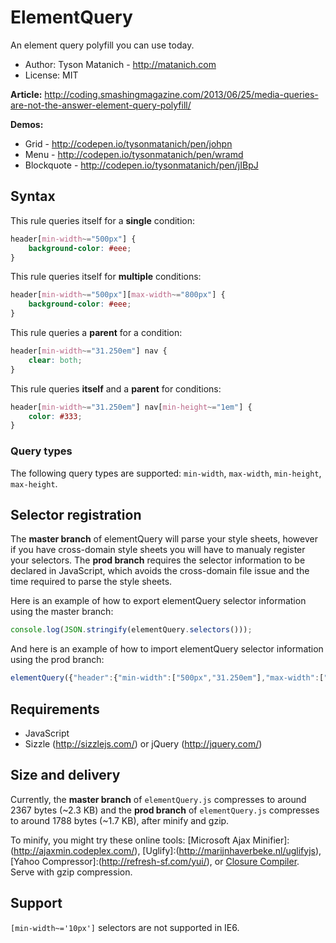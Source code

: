 ﻿# ElementQuery

An element query polyfill you can use today.

* Author: Tyson Matanich - http://matanich.com
* License: MIT

**Article:** http://coding.smashingmagazine.com/2013/06/25/media-queries-are-not-the-answer-element-query-polyfill/

**Demos:**
* Grid - http://codepen.io/tysonmatanich/pen/johpn
* Menu - http://codepen.io/tysonmatanich/pen/wramd
* Blockquote - http://codepen.io/tysonmatanich/pen/jIBpJ

## Syntax

This rule queries itself for a **single** condition:
```css
header[min-width~="500px"] {
	background-color: #eee;
}
```

This rule queries itself for **multiple** conditions:
```css
header[min-width~="500px"][max-width~="800px"] {
	background-color: #eee;
}
```

This rule queries a **parent** for a condition:
```css
header[min-width~="31.250em"] nav {
	clear: both;
}
```

This rule queries **itself** and a **parent** for conditions:
```css
header[min-width~="31.250em"] nav[min-height~="1em"] {
	color: #333;
}
```

### Query types
The following query types are supported: `min-width`, `max-width`, `min-height`, `max-height`.

## Selector registration

The **master branch** of elementQuery will parse your style sheets, however if you have cross-domain style sheets you will have to manualy register your selectors. The **prod branch** requires the selector information to be declared in JavaScript, which avoids the cross-domain file issue and the time required to parse the style sheets.

Here is an example of how to export elementQuery selector information using the master branch:
```javascript
console.log(JSON.stringify(elementQuery.selectors()));
```

And here is an example of how to import elementQuery selector information using the prod branch:
```javascript
elementQuery({"header":{"min-width":["500px","31.250em"],"max-width":["800px"]}});
```

## Requirements

* JavaScript
* Sizzle (http://sizzlejs.com/) or jQuery (http://jquery.com/)

## Size and delivery

Currently, the **master branch** of `elementQuery.js` compresses to around 2367 bytes (~2.3 KB) and the **prod branch** of `elementQuery.js` compresses to around 1788 bytes (~1.7 KB), after minify and gzip.

To minify, you might try these online tools: [Microsoft Ajax Minifier]:(http://ajaxmin.codeplex.com/), [Uglify]:(http://marijnhaverbeke.nl/uglifyjs), [Yahoo Compressor]:(http://refresh-sf.com/yui/), or [Closure Compiler](http://closure-compiler.appspot.com/home). Serve with gzip compression.

## Support

`[min-width~='10px']` selectors are not supported in IE6.